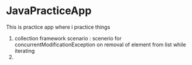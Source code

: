 # JavaPracticeApp
This is practice app where i practice things 
1. collection framework scenario : scenerio for concurrentModificationException on removal of element from list while iterating
2. 
